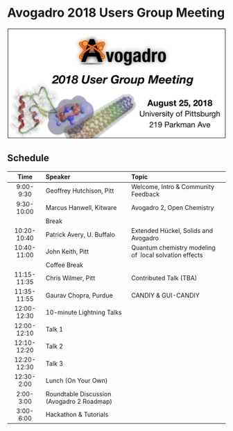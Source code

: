# Avogadro 2018 Users Group Meeting

![](AvogadroUGM.png)

## Schedule

|Time|	Speaker|	Topic|
|:-------:|:-------|:-------|
|9:00-9:30|Geoffrey Hutchison, Pitt|	Welcome, Intro & Community Feedback|
|9:30-10:00|	Marcus Hanwell, Kitware|	Avogadro 2, Open Chemistry |
||Break		
|10:20-10:40|	Patrick Avery, U. Buffalo|	Extended Hückel, Solids and Avogadro|
|10:40-11:00|	John Keith, Pitt|	Quantum chemistry modeling of  local solvation effects|
||Coffee Break		
|11:15-11:35|	Chris Wilmer, Pitt|	Contributed Talk (TBA)|
|11:35-11:55|	Gaurav Chopra, Purdue|	CANDIY & GUI-CANDIY|
|12:00-12:30|	10-minute Lightning Talks
|12:00-12:10| Talk 1  |
|12:10-12:20| Talk 2 |
|12:20-12:30| Talk 3  |
|12:30-2:00|	Lunch (On Your Own)	|
|2:00-3:00|	Roundtable Discussion (Avogadro 2 Roadmap)	|
|3:00-6:00|	Hackathon & Tutorials	|
